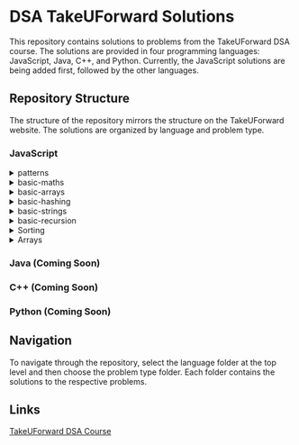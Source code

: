 # DSA TakeUForward Solutions

This repository contains solutions to problems from the TakeUForward DSA course. The solutions are provided in four programming languages: JavaScript, Java, C++, and Python. Currently, the JavaScript solutions are being added first, followed by the other languages.

## Repository Structure

The structure of the repository mirrors the structure on the TakeUForward website. The solutions are organized by language and problem type.

### JavaScript

<details>
  <summary>patterns</summary>
  <ul>
    <li><a href="js/patterns">patterns</a></li>
  </ul>
</details>

<details>
  <summary>basic-maths</summary>
  <ul>
    <li><a href="js/basic-maths/count_all_digits_of_a_number.js">Count all digits of a number</a></li>
    <li><a href="js/basic-maths/count_number_of_odd_digits_in_a_number.js">Count number of odd digits in a number</a></li>
    <li><a href="js/basic-maths/reverse_a_number.js">Reverse a number</a></li>
    <li><a href="js/basic-maths/palindrome_number.js">Palindrome number</a></li>
    <li><a href="js/basic-maths/return_the_largest_digit_in_a_number.js">Return the largest digit in a number</a></li>
    <li><a href="js/basic-maths/factorial_of_a_given_number.js">Factorial of a given number</a></li>
    <li><a href="js/basic-maths/check_if_the_number_is_armstrong.js">Check if the number is armstrong</a></li>
    <li><a href="js/basic-maths/check_for_perfect_number.js">Check for perfect number</a></li>
    <li><a href="js/basic-maths/check_for_prime_number.js">Check for prime number</a></li>
    <li><a href="js/basic-maths/count_of_prime_numbers_till_N.js">Count of prime numbers till N</a></li>
    <li><a href="js/basic-maths/gcd_of_two_numbers.js">GCD of two numbers</a></li>
    <li><a href="js/basic-maths/lcm_of_two_numbers.js">LCM of two numbers</a></li>
    <li><a href="js/basic-maths/divisors_of_a_number.js">Divisors of a number</a></li>
  </ul>
</details>

<details>
  <summary>basic-arrays</summary>
  <ul>
    <li><a href="js/basic-arrays/sum_of_array_elements.js">Sum of array elements</a></li>
    <li><a href="js/basic-arrays/count_of_odd_numbers_in_array.js">Count of odd numbers in array</a></li>
    <li><a href="js/basic-arrays/reverse_an_array.js">Reverse an array</a></li>
    <li><a href="js/basic-arrays/check_if_the_array_is_sorted.js">Check if the array is sorted</a></li>
  </ul>
</details>

<details>
  <summary>basic-hashing</summary>
  <ul>
    <li><a href="js/basic-hashing/highest_occuring_element_in_an_array.js">Highest occuring element in an array</a></li>
    <li><a href="js/basic-hashing/second_highest_occuring_element.js">Second highest occuring element</a></li>
    <li><a href="js/basic-hashing/sum_of_highest_and_lowest_frequency.js">Sum of highest and lowest frequency</a></li>
  </ul>
</details>

<details>
  <summary>basic-strings</summary>
  <ul>
    <li><a href="js/basic-strings/reverse_a_string.js">Reverse a string</a></li>
    <li><a href="js/basic-strings/palindrome_check.js">Palindrome check</a></li>
    <li><a href="js/basic-strings/largest_odd_number_in_a_string.js">Largest odd number in a string</a></li>
    <li><a href="js/basic-strings/longest_common_prefix.js">Longest common prefix</a></li>
    <li><a href="js/basic-strings/isomorphic_string.js">Isomorphic string</a></li>
    <li><a href="js/basic-strings/rotate_string.js">Rotate string</a></li>
    <li><a href="js/basic-strings/valid_anagram.js">Valid anagram</a></li>
    <li><a href="js/basic-strings/sort_characters_by_frequency.js">Sort characters by frequency</a></li>
  </ul>
</details>

<details>
  <summary>basic-recursion</summary>
  <ul>
    <li><a href="js/basic-recursion/sum_of_first_n_numbers.js">Sum of first N numbers</a></li>
    <li><a href="js/basic-recursion/factorial_of_a_given_number.js">Factorial of a given number</a></li>
    <li><a href="js/basic-recursion/sum_of_array_elements.js">Sum of array elements</a></li>
    <li><a href="js/basic-recursion/reverse_a_string.js">Reverse a string</a></li>
    <li><a href="js/basic-recursion/check_if_string_is_palindrome_or_not.js">Check if string is palindrome or not</a></li>
    <li><a href="js/basic-recursion/check_if_a_number_is_prime_or_not.js">Check if a number is prime or not</a></li>
    <li><a href="js/basic-recursion/reverse_an_array.js">Reverse an array</a></li>
    <li><a href="js/basic-recursion/check_if_the_array_is_sorted.js">Check if the array is sorted</a></li>
    <li><a href="js/basic-recursion/sum_of_digits_in_a_given_number.js">Sum of digits in a given number</a></li>
    <li><a href="js/basic-recursion/fibonacci_number.js">Fibonacci number</a></li>
  </ul>
</details>

<details>
  <summary>Sorting</summary>
  <ul>
    <li><a href="js/sorting/selection_sort.js">Selection sort</a></li>
    <li><a href="js/sorting/bubble_sort.js">Bubble sort</a></li>
    <li><a href="js/sorting/insertion_sorting.js">Insertion sorting</a></li>
    <li><a href="js/sorting/merge_sorting.js">Merge sorting</a></li>
    <li><a href="js/sorting/quick_sorting.js">Quick sorting</a></li>
  </ul>
</details>

<details>
  <summary>Arrays</summary>
  <ul>
    <li>
      <a href="js/arrays/fundamentals/">Fundamentals</a>
      <ul>
        <li><a href="js/arrays/fundamentals/linear_search.js">Linear search</a></li>
        <li><a href="js/arrays/fundamentals/largest_element.js">Largest element</a></li>
        <li><a href="js/arrays/fundamentals/second_largest_element.js">Second largest element</a></li>
        <li><a href="js/arrays/fundamentals/maximum_consecutive_ones.js">Maximum consecutive ones</a></li>
        <li><a href="js/arrays/fundamentals/left_rotate_array_by_one.js">Left rotate array by one</a></li>
        <li><a href="js/arrays/fundamentals/left_rotate_array_by_k_places.js">Left rotate array by k places</a></li>
      </ul>
    </li>
    <li>
      <a href="js/arrays/logic-building/">Logic Building</a>
      <ul>
        <li><a href="js/arrays/logic-building/move_zeros_to_end.js">Move zeros to end</a></li>
        <li><a href="js/arrays/logic-building/remote_duplicates_from_sorted_array.js">Remove duplicates from sorted array</a></li>
        <li><a href="js/arrays/logic-building/find_missing_number.js">Find missing number</a></li>
        <li><a href="js/arrays/logic-building/union_of_two_sorted_arrays.js">Union of two sorted arrays</a></li>
        <li><a href="js/arrays/logic-building/intersection_of_two_sorted_arrays.js">Intersection of two sorted arrays</a></li>
      </ul>
    </li>
    <li>
      <a href="js/arrays/faqs-medium/">FAQs(Medium)</a>
      <ul>
        <li><a href="js/arrays/faqs-medium/leaders_in_an_array.js">Leaders in an array</a></li>
        <li><a href="js/arrays/faqs-medium/print_the_matrix_in_spiral_manner.js">Print the matrix in spiral manner</a></li>
        <li><a href="js/arrays/faqs-medium/rearrange_array_elements_by_sign.js">Rearrange array elements by sign</a></li>
        <li><a href="js/arrays/faqs-medium/pascals_triangle.js">Pascal's Triangle</a></li>
        <li><a href="js/arrays/faqs-medium/rotate_matrix_by_90_degrees.js">Rotate matrix by 90 degrees</a></li>
        <li><a href="js/arrays/faqs-medium/two_sum.js">Two Sum</a></li>
        <li><a href="js/arrays/faqs-medium/3_sum.js">3 Sum</a></li>
        <li><a href="js/arrays/faqs-medium/4_sum.js">4 Sum</a></li>
        <li><a href="js/arrays/faqs-medium/sort_an_array_of_0s_1s_and_2s.js">Sort an array of 0s, 1s, and 2s</a></li>
        <li><a href="js/arrays/faqs-medium/kadanes_algorithm.js">Kadane's Algorithm</a></li>
      </ul>
    </li>
    <li>
      <a href="js/arrays/faqs-hard/">FAQs(Hard)</a>
      <ul>
        <li><a href="js/arrays/faqs-hard/majority_element_i.js">Majority Element I</a></li>
        <li><a href="js/arrays/faqs-hard/majority_element_ii.js">Majority Element II</a></li>
        <li><a href="js/arrays/faqs-hard/find_the_repeating_and_missing_number.js">Find the Repeating and Missing Number</a></li>
        <!-- <li><a href="js/arrays/faqs-hard"></a></li> -->
      </ul>
    </li>
  </ul>
</details>

### Java (Coming Soon)

### C++ (Coming Soon)

### Python (Coming Soon)

## Navigation

To navigate through the repository, select the language folder at the top level and then choose the problem type folder. Each folder contains the solutions to the respective problems.

## Links

<a href="https://takeuforward.org/">TakeUForward DSA Course</a>
